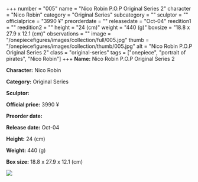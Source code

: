 +++
number = "005"
name = "Nico Robin P.O.P Original Series 2"
character = "Nico Robin"
category = "Original Series"
subcategory = ""
sculptor = ""
officialprice = "3990 ¥"
preorderdate = ""
releasedate = "Oct-04"
reedition1 = ""
reedition2 = ""
height = "24 (cm)"
weight = "440 (g)"
boxsize = "18.8 x 27.9 x 12.1 (cm)"
observations = ""
image = "/onepiecefigures/images/collection/full/005.jpg"
thumb = "/onepiecefigures/images/collection/thumb/005.jpg"
alt = "Nico Robin P.O.P Original Series 2"
class = "original-series"
tags = ["onepiece", "portrait of pirates",  "Nico Robin"]
+++
**Name:** Nico Robin P.O.P Original Series 2

**Character:** Nico Robin

**Category:** Original Series 

**Sculptor:** 

**Official price:** 3990 ¥

**Preorder date:** 

**Release date:** Oct-04

**Height:** 24 (cm)

**Weight:** 440 (g)

**Box size:** 18.8 x 27.9 x 12.1 (cm)

<img src="/onepiecefigures/images/collection/thumb/005.jpg">